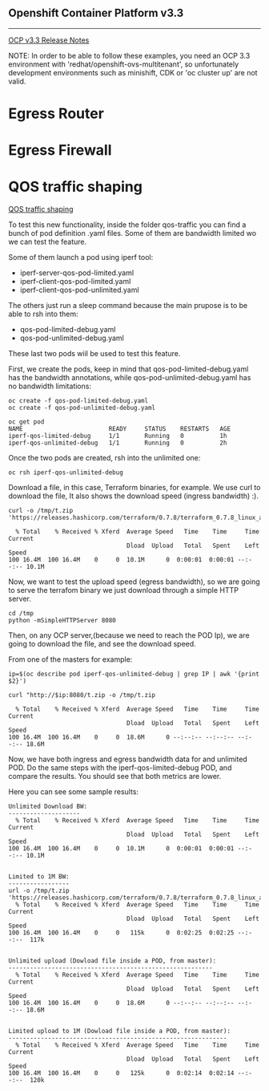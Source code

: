 Openshift Container Platform v3.3
---------------------------------
---------------------------------

[OCP v3.3 Release Notes](https://docs.openshift.com/container-platform/3.3/release_notes/ocp_3_3_release_notes.html)

NOTE:
In order to be able to follow these examples, you need an OCP 3.3 environment with 'redhat/openshift-ovs-multitenant', 
so unfortunately development environments such as minishift, CDK or 'oc cluster up' are not valid.


# Egress Router #

# Egress Firewall #

# QOS traffic shaping #
[QOS traffic shaping](https://docs.openshift.com/container-platform/3.3/admin_guide/managing_pods.html#admin-guide-manage-pods-limit-bandwidth)

To test this new functionality, inside the folder qos-traffic you can find a bunch of pod definition .yaml files.
Some of them are bandwidth limited wo we can test the feature.

Some of them launch a pod using iperf tool:

* iperf-server-qos-pod-limited.yaml
* iperf-client-qos-pod-limited.yaml
* iperf-client-qos-pod-unlimited.yaml

The others just run a sleep command because the main prupose is to be able to rsh into them:

* qos-pod-limited-debug.yaml
* qos-pod-unlimited-debug.yaml

These last two pods wiil be used to test this feature.

First, we create the pods, keep in mind that qos-pod-limited-debug.yaml has the bandwidth annotations, while qos-pod-unlimited-debug.yaml has no bandwidth limitations:

```
oc create -f qos-pod-limited-debug.yaml
oc create -f qos-pod-unlimited-debug.yaml

oc get pod
NAME                        READY     STATUS    RESTARTS   AGE
iperf-qos-limited-debug     1/1       Running   0          1h
iperf-qos-unlimited-debug   1/1       Running   0          2h

```

Once the two pods are created, rsh into the unlimited one:

```
oc rsh iperf-qos-unlimited-debug
```

Download a file, in this case, Terraform binaries, for example.
We use curl to download the file, It also shows the download speed (ingress bandwidth) :).

```
curl -o /tmp/t.zip 'https://releases.hashicorp.com/terraform/0.7.8/terraform_0.7.8_linux_amd64.zip'

  % Total    % Received % Xferd  Average Speed   Time    Time     Time  Current
                                 Dload  Upload   Total   Spent    Left  Speed
100 16.4M  100 16.4M    0     0  10.1M      0  0:00:01  0:00:01 --:--:-- 10.1M
```

Now, we want to test the upload speed (egress bandwidth), so we are going to serve the terrafom binary 
we just download through a simple HTTP server. 

```
cd /tmp
python -mSimpleHTTPServer 8080
```

Then, on any OCP server,(because we need to reach the POD Ip), we are going to download
the file, and see the download speed.
 
From one of the masters for example:
```
ip=$(oc describe pod iperf-qos-unlimited-debug | grep IP | awk '{print $2}')

curl "http://$ip:8080/t.zip -o /tmp/t.zip

  % Total    % Received % Xferd  Average Speed   Time    Time     Time  Current
                                 Dload  Upload   Total   Spent    Left  Speed
100 16.4M  100 16.4M    0     0  18.6M      0 --:--:-- --:--:-- --:--:-- 18.6M
```

Now, we have both ingress and egress bandwidth data for and unlimited POD.
Do the same steps with the iperf-qos-limited-debug POD, and compare the results.
You should see that both metrics are lower.

Here you can see some sample results:

```
Unlimited Download BW:
--------------------
  % Total    % Received % Xferd  Average Speed   Time    Time     Time  Current
                                 Dload  Upload   Total   Spent    Left  Speed
100 16.4M  100 16.4M    0     0  10.1M      0  0:00:01  0:00:01 --:--:-- 10.1M


Limited to 1M BW:
-----------------
url -o /tmp/t.zip 'https://releases.hashicorp.com/terraform/0.7.8/terraform_0.7.8_linux_amd64.zip'
  % Total    % Received % Xferd  Average Speed   Time    Time     Time  Current
                                 Dload  Upload   Total   Spent    Left  Speed
100 16.4M  100 16.4M    0     0   115k      0  0:02:25  0:02:25 --:--:--  117k


Unlimited upload (Dowload file inside a POD, from master):
---------------------------------------------------------
  % Total    % Received % Xferd  Average Speed   Time    Time     Time  Current
                                 Dload  Upload   Total   Spent    Left  Speed
100 16.4M  100 16.4M    0     0  18.6M      0 --:--:-- --:--:-- --:--:-- 18.6M


Limited upload to 1M (Dowload file inside a POD, from master):
-------------------------------------------------------------
  % Total    % Received % Xferd  Average Speed   Time    Time     Time  Current
                                 Dload  Upload   Total   Spent    Left  Speed
100 16.4M  100 16.4M    0     0   125k      0  0:02:14  0:02:14 --:--:--  120k
```
